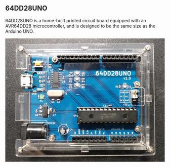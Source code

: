 ## 64DD28UNO
64DD28UNO is a home-built printed circuit board equipped with an AVR64DD28 microcontroller, and is designed to be the same size as the Arduino UNO.

![](https://github.com/omodakakuwai/64DD28UNO/blob/main/images/64DD28UNO.jpg)
